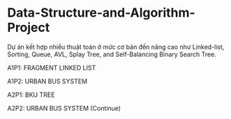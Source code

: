 # Data-Structure-and-Algorithm-Project
Dự án kết hợp nhiều thuật toán ở mức cơ bản đến nâng cao như Linked-list, Sorting, Queue, AVL, Splay Tree, and Self-Balancing Binary Search Tree.

A1P1: FRAGMENT LINKED LIST

A1P2: URBAN BUS SYSTEM

A2P1: BKU TREE

A2P2: URBAN BUS SYSTEM (Continue)
